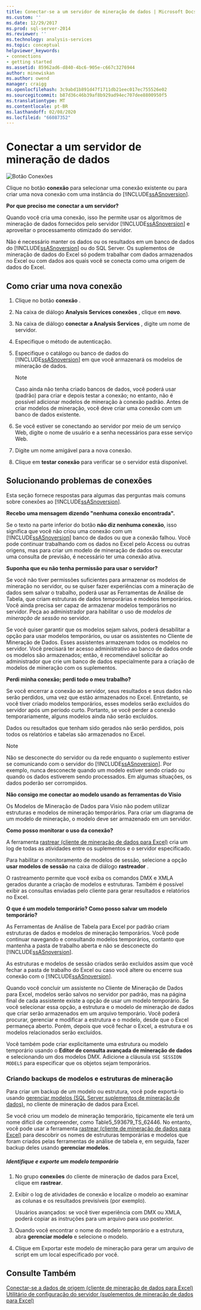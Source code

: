 ```yaml
---
title: Conectar-se a um servidor de mineração de dados | Microsoft Docs
ms.custom: ''
ms.date: 12/29/2017
ms.prod: sql-server-2014
ms.reviewer: ''
ms.technology: analysis-services
ms.topic: conceptual
helpviewer_keywords:
- connections
- getting started
ms.assetid: 85962ad6-d840-4bc6-905e-c667c3276944
author: minewiskan
ms.author: owend
manager: craigg
ms.openlocfilehash: 3c9abd1b891d47f1711db21eec017ec755526e02
ms.sourcegitcommit: b87d36c46b39af8b929ad94ec707dee8800950f5
ms.translationtype: MT
ms.contentlocale: pt-BR
ms.lasthandoff: 02/08/2020
ms.locfileid: "66087352"
---
```

# <a name="connect-to-a-data-mining-server"></a>Conectar a um servidor de mineração de dados
  ![Botão Conexões](media/misc-connection.gif "Botão Conexões")  
  
 Clique no botão **conexão** para selecionar uma conexão existente ou para criar uma nova conexão com uma instância do [!INCLUDE[ssASnoversion](../includes/ssasnoversion-md.md)].  
  
 **Por que preciso me conectar a um servidor?**  
  
 Quando você cria uma conexão, isso lhe permite usar os algoritmos de mineração de dados fornecidos pelo servidor [!INCLUDE[ssASnoversion](../includes/ssasnoversion-md.md)] e aproveitar o processamento otimizado do servidor.  
  
 Não é necessário manter os dados ou os resultados em um banco de dados do [!INCLUDE[ssASnoversion](../includes/ssasnoversion-md.md)] ou do SQL Server. Os suplementos de mineração de dados do Excel só podem trabalhar com dados armazenados no Excel ou com dados aos quais você se conecta como uma origem de dados do Excel.  
  
## <a name="how-to-create-a-new-connection"></a>Como criar uma nova conexão  
  
1.  Clique no botão **conexão** .  
  
2.  Na caixa de diálogo **Analysis Services conexões** , clique em **novo**.  
  
3.  Na caixa de diálogo **conectar a Analysis Services** , digite um nome de servidor.  
  
4.  Especifique o método de autenticação.  
  
5.  Especifique o catálogo ou banco de dados do [!INCLUDE[ssASnoversion](../includes/ssasnoversion-md.md)] em que você armazenará os modelos de mineração de dados.  
  
    > [!NOTE]  
    >  Caso ainda não tenha criado bancos de dados, você poderá usar (padrão) para criar e depois testar a conexão; no entanto, não é possível adicionar modelos de mineração à conexão padrão. Antes de criar modelos de mineração, você deve criar uma conexão com um banco de dados existente.  
  
6.  Se você estiver se conectando ao servidor por meio de um serviço Web, digite o nome de usuário e a senha necessários para esse serviço Web.  
  
7.  Digite um nome amigável para a nova conexão.  
  
8.  Clique em **testar conexão** para verificar se o servidor está disponível.  
  
## <a name="troubleshooting-connections"></a>Solucionando problemas de conexões  
 Esta seção fornece respostas para algumas das perguntas mais comuns sobre conexões ao [!INCLUDE[ssASnoversion](../includes/ssasnoversion-md.md)].  
  
 **Recebo uma mensagem dizendo "nenhuma conexão encontrada".**  
  
 Se o texto na parte inferior do botão **não diz nenhuma conexão**, isso significa que você não criou uma conexão com um [!INCLUDE[ssASnoversion](../includes/ssasnoversion-md.md)] banco de dados ou que a conexão falhou. Você pode continuar trabalhando com os dados no Excel pelo Access ou outras origens, mas para criar um modelo de mineração de dados ou executar uma consulta de previsão, é necessário ter uma conexão ativa.  
  
 **Suponha que eu não tenha permissão para usar o servidor?**  
  
 Se você não tiver permissões suficientes para armazenar os modelos de mineração no servidor, ou se quiser fazer experiências com a mineração de dados sem salvar o trabalho, poderá usar as Ferramentas de Análise de Tabela, que criam estruturas de dados temporárias e modelos temporários. Você ainda precisa ser capaz de armazenar modelos temporários no servidor. Peça ao administrador para habilitar o uso de *modelos de mineração de sessão* no servidor.  
  
 Se você quiser garantir que os modelos sejam salvos, poderá desabilitar a opção para usar modelos temporários, ou usar os assistentes no Cliente de Mineração de Dados. Esses assistentes armazenam todos os modelos no servidor. Você precisará ter acesso administrativo ao banco de dados onde os modelos são armazenados; então, é recomendável solicitar ao administrador que crie um banco de dados especialmente para a criação de modelos de mineração com os suplementos.  
  
 **Perdi minha conexão; perdi todo o meu trabalho?**  
  
 Se você encerrar a conexão ao servidor, seus resultados e seus dados não serão perdidos, uma vez que estão armazenados no Excel. Entretanto, se você tiver criado modelos temporários, esses modelos serão excluídos do servidor após um período curto. Portanto, se você perder a conexão temporariamente, alguns modelos ainda não serão excluídos.  
  
 Dados ou resultados que tenham sido gerados não serão perdidos, pois todos os relatórios e tabelas são armazenados no Excel.  
  
> [!NOTE]  
>  Não se desconecte do servidor ou da rede enquanto o suplemento estiver se comunicando com o servidor do [!INCLUDE[ssASnoversion](../includes/ssasnoversion-md.md)]. Por exemplo, nunca desconecte quando um modelo estiver sendo criado ou quando os dados estiverem sendo processados. Em algumas situações, os dados poderão ser corrompidos.  
  
 **Não consigo me conectar ao modelo usando as ferramentas do Visio**  
  
 Os Modelos de Mineração de Dados para Visio não podem utilizar estruturas e modelos de mineração temporários. Para criar um diagrama de um modelo de mineração, o modelo deve ser armazenado em um servidor.  
  
 **Como posso monitorar o uso da conexão?**  
  
 A ferramenta [rastrear &#40;cliente de mineração de dados para Excel&#41;](trace-data-mining-client-for-excel.md) cria um log de todas as atividades entre os suplementos e o servidor especificado.  
  
 Para habilitar o monitoramento de modelos de sessão, selecione a opção **usar modelos de sessão** na caixa de diálogo **rastreador** .  
  
 O rastreamento permite que você exiba os comandos DMX e XMLA gerados durante a criação de modelos e estruturas. Também é possível exibir as consultas enviadas pelo cliente para gerar resultados e relatórios no Excel.  
  
 **O que é um modelo temporário? Como posso salvar um modelo temporário?**  
  
 As Ferramentas de Análise de Tabela para Excel por padrão criam estruturas de dados e modelos de mineração temporários. Você pode continuar navegando e consultando modelos temporários, contanto que mantenha a pasta de trabalho aberta e não se desconecte do [!INCLUDE[ssASnoversion](../includes/ssasnoversion-md.md)].  
  
 As estruturas e modelos de sessão criados serão excluídos assim que você fechar a pasta de trabalho do Excel ou caso você altere ou encerre sua conexão com o [!INCLUDE[ssASnoversion](../includes/ssasnoversion-md.md)].  
  
 Quando você concluir um assistente no Cliente de Mineração de Dados para Excel, modelos serão salvos no servidor por padrão, mas na página final de cada assistente existe a opção de usar um modelo temporário. Se você selecionar essa opção, a estrutura e o modelo de mineração de dados que criar serão armazenados em um arquivo temporário. Você poderá procurar, gerenciar e modificar a estrutura e o modelo, desde que o Excel permaneça aberto. Porém, depois que você fechar o Excel, a estrutura e os modelos relacionados serão excluídos.  
  
 Você também pode criar explicitamente uma estrutura ou modelo temporário usando o **Editor de consulta avançada de mineração de dados** e selecionando um dos modelos DMX. Adicione a cláusula `USE SESSION MODELS` para especificar que os objetos sejam temporários.   
  
### <a name="creating-backups-of-mining-models-and-structures"></a>Criando backups de modelos e estruturas de mineração  
 Para criar um backup de um modelo ou estrutura, você pode exportá-lo usando [gerenciar modelos &#40;SQL Server suplementos de mineração de dados&#41;](manage-models-sql-server-data-mining-add-ins.md), no cliente de mineração de dados para Excel.  
  
 Se você criou um modelo de mineração temporário, tipicamente ele terá um nome difícil de compreender, como Table5_593679_TS_62446. No entanto, você pode usar a ferramenta [rastrear &#40;cliente de mineração de dados para Excel&#41;](trace-data-mining-client-for-excel.md) para descobrir os nomes de estruturas temporárias e modelos que foram criados pelas ferramentas de análise de tabela e, em seguida, fazer backup deles usando **gerenciar modelos**.  
  
##### <a name="identify-and-export-a-temporary-model"></a>Identifique e exporte um modelo temporário  
  
1.  No grupo **conexões** do cliente de mineração de dados para Excel, clique em **rastrear**.  
  
2.  Exibir o log de atividades de conexão e localize o modelo ao examinar as colunas e os resultados previsíveis (por exemplo).  
  
     Usuários avançados: se você tiver experiência com DMX ou XMLA, poderá copiar as instruções para um arquivo para uso posterior.  
  
3.  Quando você encontrar o nome do modelo temporário e a estrutura, abra **gerenciar modelo** e selecione o modelo.  
  
4.  Clique em Exportar este modelo de mineração para gerar um arquivo de script em um local especificado por você.  
  
## <a name="see-also"></a>Consulte Também  
 [Conectar-se a dados de origem &#40;cliente de mineração de dados para Excel&#41;](connect-to-source-data-data-mining-client-for-excel.md)   
 [Utilitário de configuração do servidor &#40;suplementos de mineração de dados para Excel&#41;](server-configuration-utility-data-mining-add-ins-for-excel.md)  
  
  
